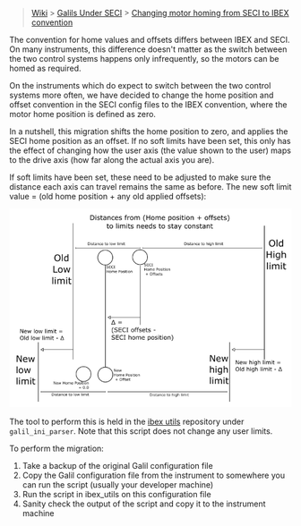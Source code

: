 > [Wiki](Home) > [Galils Under SECI](galils-under-seci) > [Changing motor homing from SECI to IBEX convention](Changing-motor-homing-from-SECI-to-IBEX-convention)

The convention for home values and offsets differs between IBEX and SECI. On many instruments, this difference doesn't matter as the switch between the two control systems happens only infrequently, so the motors can be homed as required.

On the instruments which do expect to switch between the two control systems more often, we have decided to change the home position and offset convention in the SECI config files to the IBEX convention, where the motor home position is defined as zero.

In a nutshell, this migration shifts the home position to zero, and applies the SECI home position as an offset. If no soft limits have been set, this only has the effect of changing how the user axis (the value shown to the user) maps to the drive axis (how far along the actual axis you are).

If soft limits have been set, these need to be adjusted to make sure the distance each axis can travel remains the same as before. The new soft limit value = (old home position + any old applied offsets):

![](https://raw.githubusercontent.com/ISISComputingGroup/ibex_developers_manual/master/images/seci_to_ibex_home_scheme.png)

The tool to perform this is held in the [ibex utils](https://github.com/ISISComputingGroup/ibex_utils) repository under `galil_ini_parser`. Note that this script does not change any user limits.

To perform the migration:
1. Take a backup of the original Galil configuration file
1. Copy the Galil configuration file from the instrument to somewhere you can run the script (usually your developer machine)
1. Run the script in ibex_utils on this configuration file
1. Sanity check the output of the script and copy it to the instrument machine